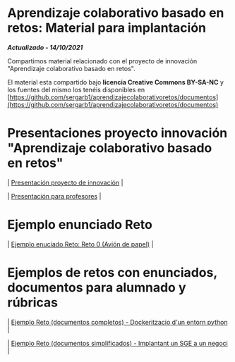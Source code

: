 # Aprendizaje colaborativo basado en retos: Material para implantación

***Actualizado - 14/10/2021***

Compartimos material relacionado con el proyecto de innovación "Aprendizaje colaborativo basado en retos".

El material esta compartido bajo **licencia Creative Commons BY-SA-NC** y los fuentes del mismo los tenéis disponibles en 
[https://github.com/sergarb1/aprendizajecolaborativoretos/documentos](https://github.com/sergarb1/aprendizajecolaborativoretos/documentos)

# Presentaciones proyecto innovación "Aprendizaje colaborativo basado en retos"

| [Presentación proyecto de innovación](https://github.com/sergarb1/aprendizajecolaborativoretos/raw/master/documentos/Proyecto%20Innovaci%C3%B3n%20-%20Propuesta%20retos%20colaborativos.pdf) |

| [Presentación para profesores](https://github.com/sergarb1/aprendizajecolaborativoretos/raw/master/documentos/Proyecto%20Innovaci%C3%B3n%20-%20Explicaci%C3%B3n%20para%20profesores.pdf) |

# Ejemplo enunciado Reto

| [Ejemplo enuciado Reto: Reto 0 (Avión de papel)](https://github.com/sergarb1/aprendizajecolaborativoretos/raw/master/documentos/EJEMPLO%20RETO%20-%20Presentaci%C3%B3n%20reto%20-%20Reto%200%20Avi%C3%B3n.pdf) |

# Ejemplos de retos con enunciados, documentos para alumnado y rúbricas

| [Ejemplo Reto (documentos completos) - Dockeritzacio d'un entorn python](https://github.com/sergarb1/aprendizajecolaborativoretos/raw/master/documentos/Paso%201%20-%20Presentaci%C3%B3n%20reto%20-%20Marco%20trabajo%20ABR%20Colaborativo%20%5BBASE%5D.pdf) |

| [Ejemplo Reto (documentos simplificados) - Implantant un SGE a un negoci](https://github.com/sergarb1/aprendizajecolaborativoretos/raw/master/documentos/Paso%202%20-%20Contrato%20de%20equipo%20%5BSIMPLE%5D.pdf) |
